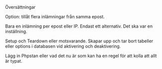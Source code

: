 Översättningar

Option: tillåt flera inlämningar från samma epost.

Bara en inlämning per epost eller IP. Endast ett alternativ. Det ska var en inställning. 

Setup och Teardown eller motsvarande.
Skapar upp och tar bort tabeller eller options i databasen vid aktivering och deaktivering.

Lägg in Phpstan eller vad det nu är som kan ha en regel för att kolla att allt är typat.

